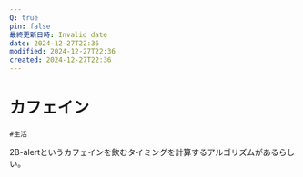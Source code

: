 ```yaml
---
Q: true
pin: false
最終更新日時: Invalid date
date: 2024-12-27T22:36
modified: 2024-12-27T22:36
created: 2024-12-27T22:36
---
```

# カフェイン

`#生活`

2B-alertというカフェインを飲むタイミングを計算するアルゴリズムがあるらしい。